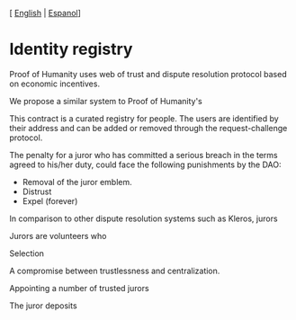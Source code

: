 [ [English](README.md) | [Espanol](README_ES.md)]

# Identity registry


Proof of Humanity
uses web of trust and dispute resolution protocol based on economic incentives.

We propose a similar system to Proof of Humanity's



This contract is a curated registry for people. The users are identified by their address and can be added or removed through the request-challenge protocol.



The penalty for a juror who has committed a serious breach in the terms agreed to his/her duty, could face the following punishments by the DAO:

- Removal of the juror emblem.
- Distrust
- Expel (forever)




In comparison to other dispute resolution systems such as Kleros, jurors 


Jurors are volunteers who 


Selection


A compromise between trustlessness and centralization.







Appointing a number of trusted jurors


The juror deposits


